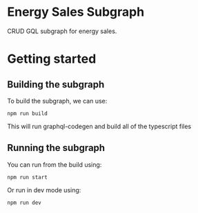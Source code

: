 # Energy Sales Subgraph

CRUD GQL subgraph for energy sales.

# Getting started

## Building the subgraph

To build the subgraph, we can use:

```
npm run build
```

This will run graphql-codegen and build all of the typescript files

## Running the subgraph

You can run from the build using:

```
npm run start
```

Or run in dev mode using:

```
npm run dev
```
